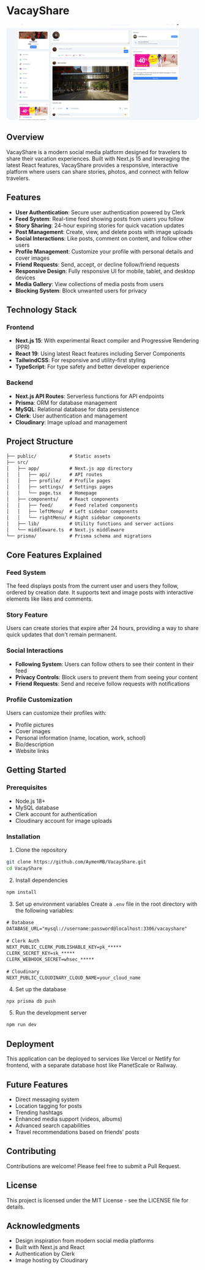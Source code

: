 # VacayShare

![VacayShare Dashboard](dashboard.png)

## Overview

VacayShare is a modern social media platform designed for travelers to share their vacation experiences. Built with Next.js 15 and leveraging the latest React features, VacayShare provides a responsive, interactive platform where users can share stories, photos, and connect with fellow travelers.

## Features

- **User Authentication**: Secure user authentication powered by Clerk
- **Feed System**: Real-time feed showing posts from users you follow
- **Story Sharing**: 24-hour expiring stories for quick vacation updates
- **Post Management**: Create, view, and delete posts with image uploads
- **Social Interactions**: Like posts, comment on content, and follow other users
- **Profile Management**: Customize your profile with personal details and cover images
- **Friend Requests**: Send, accept, or decline follow/friend requests
- **Responsive Design**: Fully responsive UI for mobile, tablet, and desktop devices
- **Media Gallery**: View collections of media posts from users
- **Blocking System**: Block unwanted users for privacy

## Technology Stack

### Frontend
- **Next.js 15**: With experimental React compiler and Progressive Rendering (PPR)
- **React 19**: Using latest React features including Server Components
- **TailwindCSS**: For responsive and utility-first styling
- **TypeScript**: For type safety and better developer experience

### Backend
- **Next.js API Routes**: Serverless functions for API endpoints
- **Prisma**: ORM for database management
- **MySQL**: Relational database for data persistence
- **Clerk**: User authentication and management
- **Cloudinary**: Image upload and management

## Project Structure

```
├── public/            # Static assets
├── src/
│   ├── app/           # Next.js app directory
│   │   ├── api/       # API routes
│   │   ├── profile/   # Profile pages
│   │   ├── settings/  # Settings pages
│   │   └── page.tsx   # Homepage
│   ├── components/    # React components
│   │   ├── feed/      # Feed related components
│   │   ├── leftMenu/  # Left sidebar components
│   │   └── rightMenu/ # Right sidebar components
│   ├── lib/           # Utility functions and server actions
│   └── middleware.ts  # Next.js middleware
└── prisma/            # Prisma schema and migrations
```

## Core Features Explained

### Feed System
The feed displays posts from the current user and users they follow, ordered by creation date. It supports text and image posts with interactive elements like likes and comments.

### Story Feature
Users can create stories that expire after 24 hours, providing a way to share quick updates that don't remain permanent.

### Social Interactions
- **Following System**: Users can follow others to see their content in their feed
- **Privacy Controls**: Block users to prevent them from seeing your content
- **Friend Requests**: Send and receive follow requests with notifications

### Profile Customization
Users can customize their profiles with:
- Profile pictures
- Cover images
- Personal information (name, location, work, school)
- Bio/description
- Website links

## Getting Started

### Prerequisites
- Node.js 18+ 
- MySQL database
- Clerk account for authentication
- Cloudinary account for image uploads

### Installation

1. Clone the repository
```bash
git clone https://github.com/AymenMB/VacayShare.git
cd VacayShare
```

2. Install dependencies
```bash
npm install
```

3. Set up environment variables
Create a `.env` file in the root directory with the following variables:
```
# Database
DATABASE_URL="mysql://username:password@localhost:3306/vacayshare"

# Clerk Auth
NEXT_PUBLIC_CLERK_PUBLISHABLE_KEY=pk_*****
CLERK_SECRET_KEY=sk_*****
CLERK_WEBHOOK_SECRET=whsec_*****

# Cloudinary
NEXT_PUBLIC_CLOUDINARY_CLOUD_NAME=your_cloud_name
```

4. Set up the database
```bash
npx prisma db push
```

5. Run the development server
```bash
npm run dev
```

## Deployment

This application can be deployed to services like Vercel or Netlify for frontend, with a separate database host like PlanetScale or Railway.

## Future Features

- Direct messaging system
- Location tagging for posts
- Trending hashtags
- Enhanced media support (videos, albums)
- Advanced search capabilities
- Travel recommendations based on friends' posts

## Contributing

Contributions are welcome! Please feel free to submit a Pull Request.

## License

This project is licensed under the MIT License - see the LICENSE file for details.

## Acknowledgments

- Design inspiration from modern social media platforms
- Built with Next.js and React
- Authentication by Clerk
- Image hosting by Cloudinary
